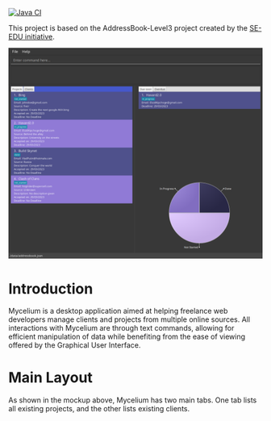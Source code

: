 [![Java CI](https://github.com/AY2223S2-CS2103T-W14-1/tp/actions/workflows/gradle.yml/badge.svg?branch=master)](https://github.com/AY2223S2-CS2103T-W14-1/tp/actions/workflows/gradle.yml)

This project is based on the AddressBook-Level3 project created by the [SE-EDU initiative](https://se-education.org).

![Ui](docs/images/FuzzyDemoInitial.png)

# Introduction

Mycelium is a desktop application aimed at helping freelance web developers
manage clients and projects from multiple online sources. All interactions
with Mycelium are through text commands, allowing for efficient manipulation
of data while benefiting from the ease of viewing offered by the Graphical
User Interface.

# Main Layout

As shown in the mockup above, Mycelium has two main tabs. One tab lists all
existing projects, and the other lists existing clients.
